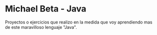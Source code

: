 # Michael Beta - Java
Proyectos o ejercicios que realizo en la medida que voy aprendiendo mas de este maravilloso lenguaje "Java".
